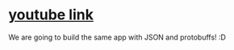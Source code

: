 # [youtube link](https://www.youtube.com/watch?v=46O73On0gyI)

We are going to build the same app with JSON and protobuffs! :D 